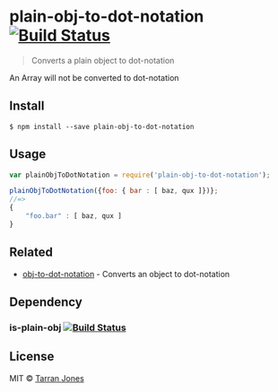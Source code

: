 # plain-obj-to-dot-notation [![Build Status](https://travis-ci.org/tarranjones/is-plain-obj.svg?branch=master)](https://travis-ci.org/tarranjones/plain-obj-to-dot-notation)


> Converts a plain object to dot-notation

An Array will not be converted to dot-notation


## Install

```
$ npm install --save plain-obj-to-dot-notation
```


## Usage

```js
var plainObjToDotNotation = require('plain-obj-to-dot-notation');

plainObjToDotNotation({foo: { bar : [ baz, qux ]})};
//=> 
{
	"foo.bar" : [ baz, qux ]
}


```


## Related

- [obj-to-dot-notation](https://github.com/tarranjones/obj-to-dot-notation) - Converts an object to dot-notation

## Dependency
### is-plain-obj [![Build Status](https://travis-ci.org/sindresorhus/is-plain-obj.svg?branch=master)](https://travis-ci.org/sindresorhus/is-plain-obj)


## License

MIT © [Tarran Jones](http://tarranjones.com)
